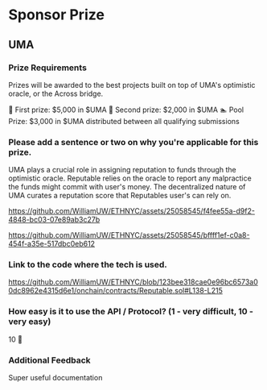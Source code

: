 # Sponsor Prize

## UMA

### Prize Requirements
Prizes will be awarded to the best projects built on top of UMA's optimistic oracle, or the Across bridge.

🥇 First prize: $5,000 in $UMA
🥈 Second prize: $2,000 in $UMA
🏊 Pool Prize: $3,000 in $UMA distributed between all qualifying submissions

### Please add a sentence or two on why you're applicable for this prize.
UMA plays a crucial role in assigning reputation to funds through the optimistic oracle. Reputable relies on the oracle to report any malpractice the funds might commit with user's money. The decentralized nature of UMA curates a reputation score that Reputables user's can rely on.


https://github.com/WilliamUW/ETHNYC/assets/25058545/f4fee55a-d9f2-4848-bc03-07e89ab3c27b



https://github.com/WilliamUW/ETHNYC/assets/25058545/bffff1ef-c0a8-454f-a35e-517dbc0eb612


### Link to the code where the tech is used.
https://github.com/WilliamUW/ETHNYC/blob/123bee318cae0e96bc6573a00dc8962e4315d6e1/onchain/contracts/Reputable.sol#L138-L215

### How easy is it to use the API / Protocol? (1 - very difficult, 10 - very easy)
10 🌟

### Additional Feedback
Super useful documentation
